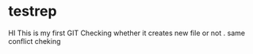 # testrep
HI This is my first GIT
Checking whether it creates new file or not .
same conflict cheking
